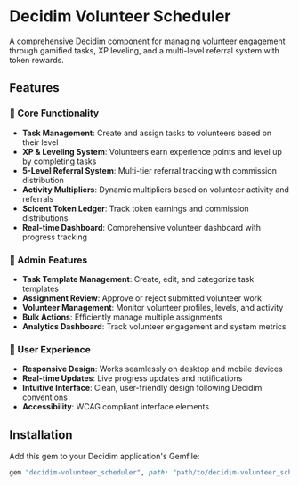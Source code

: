 # Decidim Volunteer Scheduler

A comprehensive Decidim component for managing volunteer engagement through gamified tasks, XP leveling, and a multi-level referral system with token rewards.

## Features

### 🎯 Core Functionality
- **Task Management**: Create and assign tasks to volunteers based on their level
- **XP & Leveling System**: Volunteers earn experience points and level up by completing tasks
- **5-Level Referral System**: Multi-tier referral tracking with commission distribution
- **Activity Multipliers**: Dynamic multipliers based on volunteer activity and referrals
- **Scicent Token Ledger**: Track token earnings and commission distributions
- **Real-time Dashboard**: Comprehensive volunteer dashboard with progress tracking

### 🔧 Admin Features
- **Task Template Management**: Create, edit, and categorize task templates
- **Assignment Review**: Approve or reject submitted volunteer work
- **Volunteer Management**: Monitor volunteer profiles, levels, and activity
- **Bulk Actions**: Efficiently manage multiple assignments
- **Analytics Dashboard**: Track volunteer engagement and system metrics

### 🎨 User Experience
- **Responsive Design**: Works seamlessly on desktop and mobile devices
- **Real-time Updates**: Live progress updates and notifications
- **Intuitive Interface**: Clean, user-friendly design following Decidim conventions
- **Accessibility**: WCAG compliant interface elements

## Installation

Add this gem to your Decidim application's Gemfile:

```ruby
gem "decidim-volunteer_scheduler", path: "path/to/decidim-volunteer_scheduler"
